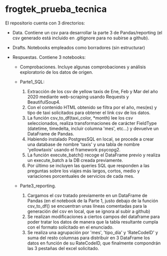 # frogtek_prueba_tecnica

El repositorio cuenta con 3 directorios:
- Data. Contiene un csv para desarrollar la parte 3 de Pandas/reporting (el csv generado
  está incluido en .gitignore para no subirse a github).
  
- Drafts. Notebooks empleados como borradores (sin estructurar)
  
- Respuestas. Contiene 3 notebooks:
    - Comprobaciones. Incluye algunas comprobaciones y análisis exploratorio de los
      datos de origen.
    - Parte1_SQL:
      1. Extracción de los csv de yellow taxis de Ene, Feb y Mar del año 2020 mediante
      web-scraping usando Requests y BeautifulSoup4.
      2. Con el contenido HTML obtenido se filtra por el año, mes(es) y tipo de taxi
         solicitados para obtener el link csv de los datos.
      3. La función csv_to_df(taxi_color, *month) lee los csv seleccionados,  realiza
         transformaciones de carácter FieldType (datetime, timedelta, incluir columna
         'mes', etc...) y devuelve un DataFrame de Pandas.
      4. Habiendo instalado PostgresSQL en local, se procede a crear una database de nombre
         'taxis' y una tabla de nombre 'yellowtaxis' usando el framework psycopg2.
      5. La función execute_batch() recoge el DataFrame previo y realiza un execute_batch
         a la DB creada previamente.
      6. Por último se incluyen las queries SQL que responden a las preguntas sobre los
         viajes más largos, cortos, medio y variaciones porcentuales de servicios de cada mes.
  
    - Parte3_reporting.
        1. Cargamos el csv tratado previamente en un DataFrame de Pandas (en el notebook
           de la Parte 1, justo debajo de la función csv_to_df() se encuentran unas líneas
           comentadas para la generación del csv en local, que se ignora al subir a github)
        2. Se realizan modificaciones a ciertos campos del dataframe para poder tratar los
           datos de manera que la tabla resultante cumpla con el formato solicitado en el
           enunciado.
        3. Se realiza una agrupación por 'mes', 'tipo_día' y 'RateCodeID' y suma del resto
           columnas para distribuir en 3 DataFrame los datos en función de su RateCodeID,
           que finalmente compondrán las 3 pestañas del excel solicitado.
  
